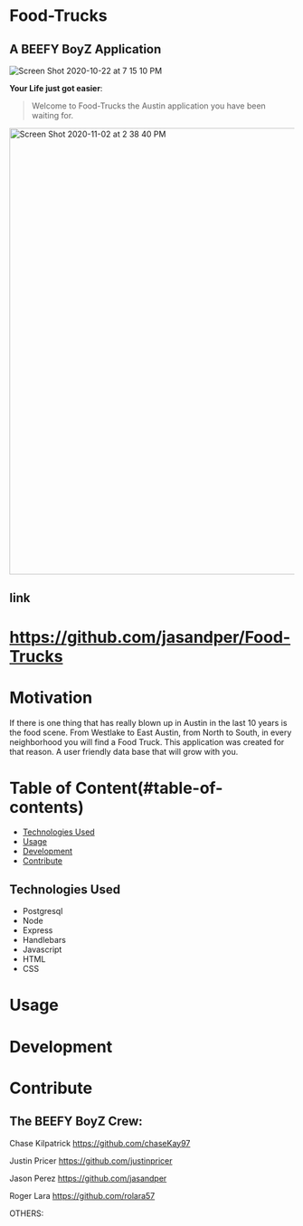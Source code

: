 # Food-Trucks
## A BEEFY BoyZ Application
![Screen Shot 2020-10-22 at 7 15 10 PM](https://user-images.githubusercontent.com/60681276/97395198-643e9380-18b2-11eb-97d8-44cadbedf35f.png)

**Your Life just got easier**:
> Welcome to Food-Trucks 
>the Austin application you have been waiting for.
<img width="790" alt="Screen Shot 2020-11-02 at 2 38 40 PM" src="https://user-images.githubusercontent.com/60681276/97916790-1c3bc880-1d19-11eb-96f1-e45e00e294f9.png">



## **link**
# https://github.com/jasandper/Food-Trucks

# **Motivation**

If there is one thing that has really blown up in Austin in the last 10 years is the food scene. From Westlake to East Austin, from North to South, in every neighborhood you will find a Food Truck. This application was created for that reason. A user friendly data base that will grow with you.  

# Table of Content(#table-of-contents)

- [Technologies Used](#Technologies-Used)
- [Usage](#usage)
- [Development](#development)
- [Contribute](#contribute)


## Technologies Used
* Postgresql
* Node
* Express
* Handlebars
* Javascript 
* HTML
* CSS



# Usage



# Development





# Contribute

## **The BEEFY BoyZ Crew:**

Chase Kilpatrick
https://github.com/chaseKay97

Justin Pricer
https://github.com/justinpricer

Jason Perez
https://github.com/jasandper

Roger Lara
https://github.com/rolara57

OTHERS:
